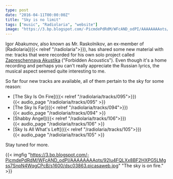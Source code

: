 ```yaml
---
type: post
date: "2016-04-11T00:00:00Z"
title: "Sky is no limit"
tags: ["music", "Radiolaria", "website"]
image: "https://3.bp.blogspot.com/-PicmdePdRdM/WFcAND_odPI/AAAAAAAAots/92lu4FQLXx8BF2HXPG5LMgss7SnpN4WqgCPcB/s1600/dsc03863.picasaweb.jpg"
---
```


Igor Abakumov, also known as Mr. Raskolnikov, an ex-member of [Radiolaria]({{< relref "/radiolaria">}}), has shared some new material with me: tracks that were recorded for his own solo project called [Zapreschennaya Akustika](https://www.realmusic.ru/zapreszennayaakustika/) ("Forbidden Acoustics").  Even though it's a home recording and perhaps you can't really appreciate the Russian lyrics, the musical aspect seemed quite interesting to me.

So far four new tracks are available, all of them pertain to the sky for some reason:

<!--more-->

* [The Sky Is On Fire]({{< relref "/radiolaria/tracks/095">}})<br />
  {{< audio_page "/radiolaria/tracks/095" >}}
* [The Sky Is Far]({{< relref "/radiolaria/tracks/094">}})<br />
  {{< audio_page "/radiolaria/tracks/094" >}}
* [Shabby Angel]({{< relref "/radiolaria/tracks/106">}})<br />
  {{< audio_page "/radiolaria/tracks/106" >}}
* [Sky Is All What's Left]({{< relref "/radiolaria/tracks/105">}})<br />
  {{< audio_page "/radiolaria/tracks/105" >}}

Stay tuned for more.

{{< imgfig "https://3.bp.blogspot.com/-PicmdePdRdM/WFcAND_odPI/AAAAAAAAots/92lu4FQLXx8BF2HXPG5LMgss7SnpN4WqgCPcB/s1600/dsc03863.picasaweb.jpg" "The sky is on fire." >}}
